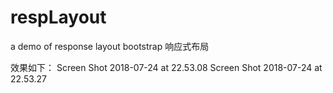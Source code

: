 # respLayout
a demo of response layout
bootstrap 响应式布局

效果如下：
Screen Shot 2018-07-24 at 22.53.08
Screen Shot 2018-07-24 at 22.53.27
